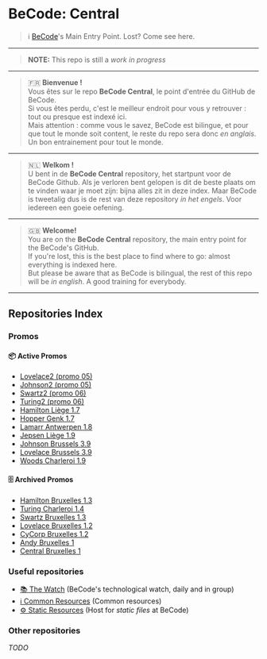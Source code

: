 # BeCode: Central

> ℹ️ [BeCode](https://becode.org)'s Main Entry Point. Lost? Come see here.

* * *

> **NOTE:** This repo is still a *work in progress*

* * *

> 🇫🇷 **Bienvenue !**  
> Vous êtes sur le repo **BeCode Central**, le point d'entrée du GitHub de BeCode.  
> Si vous êtes perdu, c'est le meilleur endroit pour vous y retrouver : tout ou presque est indexé ici.  
> Mais attention : comme vous le savez, BeCode est bilingue, et pour que tout le monde soit content, le reste du repo sera donc *en anglais*. Un bon entrainement pour tout le monde.

* * *

> 🇳🇱 **Welkom !**  
> U bent in de **BeCode Central** repository, het startpunt voor de BeCode Github.
> Als je verloren bent gelopen is dit de beste plaats om te vinden waar je moet zijn: bijna alles zit in deze index.
> Maar BeCode is tweetalig dus is de rest van deze repository *in het engels*. Voor iedereen een goeie oefening.

* * *

> 🇬🇧 **Welcome!**  
> You are on the **BeCode Central** repository, the main entry point for the BeCode's GitHub.  
> If you're lost, this is the best place to find where to go: almost everything is indexed here.  
> But please be aware that as BeCode is bilingual, the rest of this repo will be *in english*. A good training for everybody.

* * *

## Repositories Index

### Promos

#### 📦 Active Promos

- [Lovelace2 (promo 05)](https://github.com/becodeorg/lovelace-2)
- [Johnson2 (promo 05)](https://github.com/becodeorg/Johnson2)
- [Swartz2 (promo 06)](https://github.com/becodeorg/Swartz-2)
- [Turing2 (promo 06)](https://github.com/becodeorg/Turing-2)
- [Hamilton Liège 1.7](https://github.com/becodeorg/LIE-Hamilton-1.7)
- [Hopper Genk 1.7](https://github.com/becodeorg/GNK-Hopper-1.7)
- [Lamarr Antwerpen 1.8](https://github.com/becodeorg/ANT-Lamarr-1.8)
- [Jepsen Liège 1.9](https://github.com/becodeorg/LIE-Jepsen-1.9)
- [Johnson Brussels 3.9](https://github.com/becodeorg/BXL-Johnson-3.9)
- [Lovelace Brussels 3.9](https://github.com/becodeorg/BXL-Lovelace-3.9)
- [Woods Charleroi 1.9](https://github.com/becodeorg/CRL-Woods-1.9)

#### 🗄️ Archived Promos

- [Hamilton Bruxelles 1.3](https://github.com/becodeorg/BXL-Hamilton-1.3)
- [Turing Charleroi 1.4](https://github.com/becodeorg/CRL-Turing-1.4)
- [Swartz Bruxelles 1.3](https://github.com/becodeorg/BXL-Swartz-1.3)
- [Lovelace Bruxelles 1.2](https://github.com/becodeorg/BXL-Lovelace-1.2)
- [CyCorp Bruxelles 1.2](https://github.com/becodeorg/BXL-CyCorp-1.2)
- [Andy Bruxelles 1](https://github.com/becodeorg/BXLAnderlecht)
- [Central Bruxelles 1](https://github.com/becodeorg/BXLCentral)

### Useful repositories

- [📚 The Watch](https://github.com/becodeorg/The-Watch) (BeCode's technological watch, daily and in group)
- [ℹ️ Common Resources](https://github.com/becodeorg/BeCode) (Common resources)
- [⚙️ Static Resources](https://github.com/becodeorg/static-ressources) (Host for _static files_ at BeCode)

### Other repositories

*TODO*
